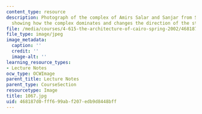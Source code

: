 ```yaml
---
content_type: resource
description: Photograph of the complex of Amirs Salar and Sanjar from Saliba Street
  showing how the complex dominates and changes the direction of the street.
file: /media/courses/4-615-the-architecture-of-cairo-spring-2002/468187d0fff699abf207edb9d8448bff_1067.jpg
file_type: image/jpeg
image_metadata:
  caption: ''
  credit: ''
  image-alt: ''
learning_resource_types:
- Lecture Notes
ocw_type: OCWImage
parent_title: Lecture Notes
parent_type: CourseSection
resourcetype: Image
title: 1067.jpg
uid: 468187d0-fff6-99ab-f207-edb9d8448bff
---
```

